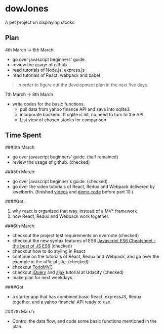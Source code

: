 # dowJones
A pet project on displaying stocks.

## Plan
4th March -> 6th March:  

* go over javascript beginners' guide.
* review the usage of github.
* read tutorials of Node.js, express.js
* read tutorials of React, webpack and babel

> In order to figure out the development plan in the next five days.

7th March -> 8th March

* write codes for the basic functions.
    * pull data from yahoo finance API and save into sqlite3.  
    * incoporate backend. If sqlite is hit, no need to turn to the API.  
    * List view of chosen stocks for comparison

## Time Spent 
###4th March:   

* go over javascript beginners' guide. (half remained)
* review the usage of github. (checked)

###5th March:

* go over javascript beginner's guide. (checked)
* go over the video tutorials of React, Redux and Webpack delivered by kweiberth. (finished [videos](https://www.youtube.com/playlist?list=PLQDnxXqV213JJFtDaG0aE9vqvp6Wm7nBg) and [demo code](https://github.com/RanchardZ/react-todo-list) before part 10.)

####Got:

1. why react is organized that way, instead of a MV* framework
2. how React, Redux and Webpack work together.


###6th March:

* checkout the project test requirements on evernote (checked)
* checkout the new syntax features of ES6 [Javascript ES6 Cheatsheet - the best of JS ES6](https://www.youtube.com/watch?v=LmL0Gh193M0) (checked)
* checkout how to do styling in React
* continue on the tutorials of React, Redux and Webpack, and go over the example in the official site. (checked)
* checkout [TodoMVC](http://todomvc.com/examples/react)
* checkout [jQuery](https://www.youtube.com/watch?v=YzR-Iv2l8sE&list=PLAwxTw4SYaPkk4k42lGH3l-MlojoNFBFI) and [ajax](https://www.youtube.com/watch?v=P5JlebbqzTQ&list=PLAwxTw4SYaPkZTDQ0vR9BwkHnku9QRwqh) tutorial at Udacity (checked)
* make plan for next weekdays.

####Got

* a starter app that has combined basic React, expressJS, Redux together, and a yahoo financial API ready to use.

###7th March:

* Control the data flow, and code some basic functions mentioned in the plan.


